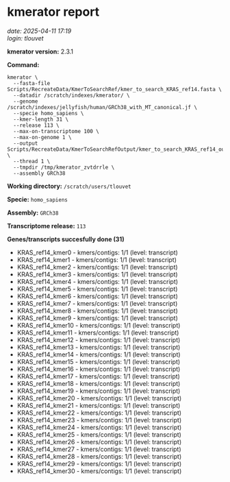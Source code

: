 # kmerator report
*date: 2025-04-11 17:19*  
*login: tlouvet*

**kmerator version:** 2.3.1

**Command:**

```
kmerator \
  --fasta-file Scripts/RecreateData/KmerToSearchRef/kmer_to_search_KRAS_ref14.fasta \
  --datadir /scratch/indexes/kmerator/ \
  --genome /scratch/indexes/jellyfish/human/GRCh38_with_MT_canonical.jf \
  --specie homo_sapiens \
  --kmer-length 31 \
  --release 113 \
  --max-on-transcriptome 100 \
  --max-on-genome 1 \
  --output Scripts/RecreateData/KmerToSearchRefOutput/kmer_to_search_KRAS_ref14_output \
  --thread 1 \
  --tmpdir /tmp/kmerator_zvtdrrle \
  --assembly GRCh38
```

**Working directory:** `/scratch/users/tlouvet`

**Specie:** `homo_sapiens`

**Assembly:** `GRCh38`

**Transcriptome release:** `113`

**Genes/transcripts succesfully done (31)**

- KRAS_ref14_kmer0 - kmers/contigs: 1/1 (level: transcript)
- KRAS_ref14_kmer1 - kmers/contigs: 1/1 (level: transcript)
- KRAS_ref14_kmer2 - kmers/contigs: 1/1 (level: transcript)
- KRAS_ref14_kmer3 - kmers/contigs: 1/1 (level: transcript)
- KRAS_ref14_kmer4 - kmers/contigs: 1/1 (level: transcript)
- KRAS_ref14_kmer5 - kmers/contigs: 1/1 (level: transcript)
- KRAS_ref14_kmer6 - kmers/contigs: 1/1 (level: transcript)
- KRAS_ref14_kmer7 - kmers/contigs: 1/1 (level: transcript)
- KRAS_ref14_kmer8 - kmers/contigs: 1/1 (level: transcript)
- KRAS_ref14_kmer9 - kmers/contigs: 1/1 (level: transcript)
- KRAS_ref14_kmer10 - kmers/contigs: 1/1 (level: transcript)
- KRAS_ref14_kmer11 - kmers/contigs: 1/1 (level: transcript)
- KRAS_ref14_kmer12 - kmers/contigs: 1/1 (level: transcript)
- KRAS_ref14_kmer13 - kmers/contigs: 1/1 (level: transcript)
- KRAS_ref14_kmer14 - kmers/contigs: 1/1 (level: transcript)
- KRAS_ref14_kmer15 - kmers/contigs: 1/1 (level: transcript)
- KRAS_ref14_kmer16 - kmers/contigs: 1/1 (level: transcript)
- KRAS_ref14_kmer17 - kmers/contigs: 1/1 (level: transcript)
- KRAS_ref14_kmer18 - kmers/contigs: 1/1 (level: transcript)
- KRAS_ref14_kmer19 - kmers/contigs: 1/1 (level: transcript)
- KRAS_ref14_kmer20 - kmers/contigs: 1/1 (level: transcript)
- KRAS_ref14_kmer21 - kmers/contigs: 1/1 (level: transcript)
- KRAS_ref14_kmer22 - kmers/contigs: 1/1 (level: transcript)
- KRAS_ref14_kmer23 - kmers/contigs: 1/1 (level: transcript)
- KRAS_ref14_kmer24 - kmers/contigs: 1/1 (level: transcript)
- KRAS_ref14_kmer25 - kmers/contigs: 1/1 (level: transcript)
- KRAS_ref14_kmer26 - kmers/contigs: 1/1 (level: transcript)
- KRAS_ref14_kmer27 - kmers/contigs: 1/1 (level: transcript)
- KRAS_ref14_kmer28 - kmers/contigs: 1/1 (level: transcript)
- KRAS_ref14_kmer29 - kmers/contigs: 1/1 (level: transcript)
- KRAS_ref14_kmer30 - kmers/contigs: 1/1 (level: transcript)
